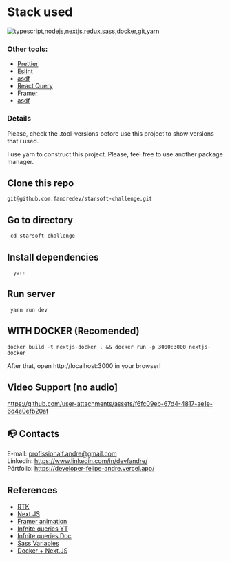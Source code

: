 # Stack used

  <a href="https://go-skill-icons.vercel.app/">
    <img src="https://go-skill-icons.vercel.app/api/icons?i=typescript,nodejs,nextjs,redux,sass,docker,git,yarn" alt="typescript,nodejs,nextjs,redux,sass,docker,git,yarn" />
  </a>

### Other tools:

- [Prettier](https://eslint.org/)
- [Eslint](https://prettier.io/)
- [asdf](https://asdf-vm.com/)
- [React Query](https://www.npmjs.com/package/react-query)
- [Framer](https://www.framer.com/)
- [asdf](https://asdf-vm.com/)

### Details

Please, check the .tool-versions before use this project to show versions that i used.

I use yarn to construct this project. Please, feel free to use another package manager.

## Clone this repo

```
git@github.com:fandredev/starsoft-challenge.git
```

## Go to directory

```
 cd starsoft-challenge
```

## Install dependencies

```
  yarn
```

## Run server

```
 yarn run dev
```

## WITH DOCKER (Recomended)

```
docker build -t nextjs-docker . && docker run -p 3000:3000 nextjs-docker
```

After that, open http://localhost:3000 in your browser!


## Video Support [no audio]
https://github.com/user-attachments/assets/f6fc09eb-67d4-4817-ae1e-6d4e0efb20af



## :mailbox_with_no_mail: Contacts

E-mail: profissionalf.andre@gmail.com<br>
Linkedin: https://www.linkedin.com/in/devfandre/<br>
Pórtfolio: https://developer-felipe-andre.vercel.app/<br>

## References

- [RTK](https://redux-toolkit.js.org/)
- [Next.JS](https://nextjs.org/docs)
- [Framer animation](https://www.framer.com/motion/animation/)
- [Infnite queries YT](https://www.youtube.com/watch?v=s92apk05kT4)
- [Infnite queries Doc](https://tanstack.com/query/latest/docs/framework/react/guides/infinite-queries)
- [Sass Variables](https://sass-lang.com/documentation/variables/)
- [Docker + Next.JS](https://nextjs.org/docs/app/building-your-application/deploying)
